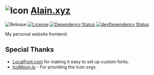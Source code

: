 # ![Icon](assets/brand/icon.ico) [Alain.xyz](https://alain.xyz)

![Release][release-img] [![License][license-img]][license-url] [![Dependency Status][david-img]][david-url] [![devDependency Status][david-dev-img]][david-dev-url]

My personal website frontend.

## Special Thanks

- [LocalFont.com](http://www.localfont.com/) for making it easy to set up custom fonts.
- [IcoMoon.io](https://icomoon.io/) - For providing the icon svgs.

[website-url]: https://alain.xyz
[release-img]: https://img.shields.io/badge/release-0.4.0-4dbfcc.svg?style=flat-square
[license-img]: http://img.shields.io/:license-mit-blue.svg?style=flat-square
[license-url]: https://opensource.org/licenses/MIT
[david-url]: https://david-dm.org/alaingalvan/alain.xyz?path=frontend
[david-img]: https://david-dm.org/alaingalvan/alain.xyz.svg?path=frontend&style=flat-square
[david-dev-url]: https://david-dm.org/alaingalvan/alain.xyz?path=frontend#info=devDependencies
[david-dev-img]: https://david-dm.org/alaingalvan/alain.xyz/dev-status.svg?path=frontend&style=flat-square
